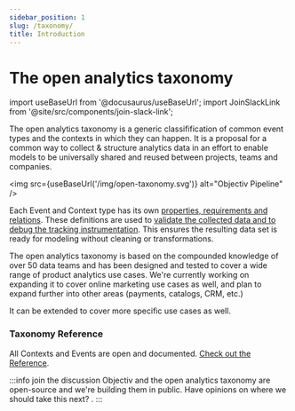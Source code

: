 ```yaml
---
sidebar_position: 1
slug: /taxonomy/
title: Introduction
---
```


# The open analytics taxonomy 

import useBaseUrl from '@docusaurus/useBaseUrl';
import JoinSlackLink from '@site/src/components/join-slack-link';

The open analytics taxonomy is a generic classifification of common event types and the contexts in which they can happen. It is a proposal for a common way to collect & structure analytics data in an effort to enable models to be universally shared and reused between projects, teams and companies.

<img src={useBaseUrl('/img/open-taxonomy.svg')} alt="Objectiv Pipeline" />

Each Event and Context type has its own [properties, requirements and relations](./taxonomy/reference/overview.md). These definitions are used to [validate the collected data and to debug the tracking instrumentation](./tracking/core-concepts/validation.md). This ensures the resulting data set is ready for modeling without cleaning or transformations. 

The open analytics taxonomy is based on the compounded knowledge of over 50 data teams and has been designed and tested to cover a wide range of product analytics use cases. We're currently working on expanding it to cover online marketing use cases as well, and plan to expand further into other areas (payments, catalogs, CRM, etc.)

It can be extended to cover more specific use cases as well.

### Taxonomy Reference
All Contexts and Events are open and documented. [Check out the Reference](./reference/overview.md).

:::info join the discussion
Objectiv and the open analytics taxonomy are open-source and we're building them in public. Have opinions on where we should take this next? <JoinSlackLink linkText='Join us on Slack' />.
:::



